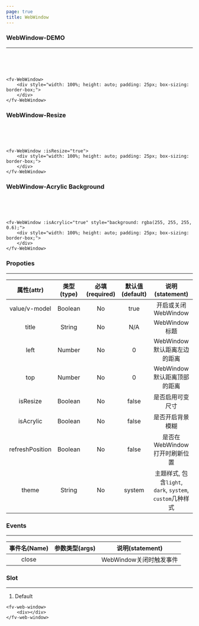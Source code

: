 ```yaml
---
page: true
title: WebWindow
---
```


### WebWindow-DEMO
---

<script>
export default {
    data () {
        return {
            theme: false,
            show: true,
            showResize: false,
            showAcrylic: false
        }
    }
}
</script>

<ClientOnly>
<fv-toggle-switch v-model="show" on="Show" off="Hide"></fv-toggle-switch>
<fv-WebWindow v-model="show">
<div style="width: 100%; height: auto; padding: 25px; box-sizing: border-box;">
</div>
</fv-WebWindow>

```vue
<fv-WebWindow>
    <div style="width: 100%; height: auto; padding: 25px; box-sizing: border-box;">
    </div>
</fv-WebWindow>
```

### WebWindow-Resize

<fv-toggle-switch v-model="showResize" on="Show" off="Hide"></fv-toggle-switch>
<fv-WebWindow v-model="showResize" :isResize="true">
<div style="width: 100%; height: auto; padding: 25px; box-sizing: border-box;">
</div>
</fv-WebWindow>

```vue
<fv-WebWindow :isResize="true">
    <div style="width: 100%; height: auto; padding: 25px; box-sizing: border-box;">
    </div>
</fv-WebWindow>
```

### WebWindow-Acrylic Background

<fv-toggle-switch v-model="showAcrylic" on="Show" off="Hide"></fv-toggle-switch>
<fv-WebWindow v-model="showAcrylic" :isAcrylic="true" style="background: rgba(255, 255, 255, 0.6);">
<div style="width: 100%; height: auto; padding: 25px; box-sizing: border-box;">
</div>
</fv-WebWindow>

```vue
<fv-WebWindow :isAcrylic="true" style="background: rgba(255, 255, 255, 0.6);">
    <div style="width: 100%; height: auto; padding: 25px; box-sizing: border-box;">
    </div>
</fv-WebWindow>
```
</ClientOnly>



### Propoties
---
|   属性(attr)    | 类型(type) | 必填(required) | 默认值(default) |                      说明(statement)                      |
|:---------------:|:----------:|:--------------:|:---------------:|:---------------------------------------------------------:|
|  value/v-model  |  Boolean   |       No       |      true       |                    开启或关闭WebWindow                    |
|      title      |   String   |       No       |       N/A       |                       WebWindow标题                       |
|      left       |   Number   |       No       |        0        |                WebWindow默认距离左边的距离                |
|       top       |   Number   |       No       |        0        |                WebWindow默认距离顶部的距离                |
|    isResize     |  Boolean   |       No       |      false      |                     是否启用可变尺寸                      |
|    isAcrylic    |  Boolean   |       No       |      false      |                     是否开启背景模糊                      |
| refreshPosition |  Boolean   |       No       |      false      |               是否在WebWindow打开时刷新位置               |
|      theme      |   String   |       No       |     system      | 主题样式, 包含`light`, `dark`, `system`, `custom`几种样式 |

### Events
---
| 事件名(Name) | 参数类型(args) |     说明(statement)     |
|:------------:|:--------------:|:-----------------------:|
|    close     |                | WebWindow关闭时触发事件 |

### Slot
---

1. Default

```vue
<fv-web-window>
    <div></div>
</fv-web-window>
```
  
